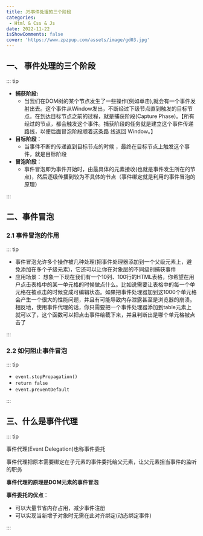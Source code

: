 ```yaml
---
title: JS事件处理的三个阶段
categories: 
 - Html & Css & Js
date: 2022-11-22
isShowComments: false
cover: 'https://www.zpzpup.com/assets/image/gd03.jpg'
---
```


## 一、 事件处理的三个阶段

::: tip

- **捕获阶段:**
  - 当我们在DOM树的某个节点发生了一些操作(例如单击),就会有一个事件发射出去。这个事件从Window发出，不断经过下级节点直到触发的目标节点。在到达目标节点之前的过程，就是捕获阶段(Capture Phase)。【所有经过的节点，都会触发这个事件。捕获阶段的任务就是建立这个事件传递路线，以便后面冒泡阶段顺着这条路
    线返回 Window。】
- **目标阶段**：
  - 当事件不断的传递直到目标节点的时候 ，最终在目标节点上触发这个事件，就是目标阶段
- **冒泡阶段：**
  - 事件冒泡即为事件开始时，由最具体的元素接收(也就是事件发生所在的节点)，然后逐级传播到较为不具体的节点（事件绑定就是利用的事件冒泡的原理）

:::

## 二、事件冒泡

### 2.1 事件冒泡的作用

::: tip

- 事件冒泡允许多个操作被几种处理(把事件处理器添加到一个父级元素上，避免添加在多个子级元素)，它还可以让你在对象层的不同级别捕获事件
- 应用场景： 想象一下现在我们有一个10列、100行的HTML表格，你希望在用户点击表格中的某一单元格的时候做点什么。比如说需要让表格中的每一个单元格在被点击的时候变成可编辑状态。如果把事件处理器加到这1000个单元格会产生一个很大的性能问题，并且有可能导致内存泄露甚至是浏览器的崩溃。相反地，使用事件代理的话，你只需要把一个事件处理器添加到table元素上就可以了，这个函数可以把点击事件给截下来，并且判断出是哪个单元格被点击了

:::

### 2.2 如何阻止事件冒泡

::: tip 

- `event.stopPropagation()`	
- `return false`
- `event.preventDefault`

:::

## 三、什么是事件代理

::: tip

事件代理(Event Delegation)也称事件委托

事件代理把原本需要绑定在子元素的事件委托给父元素，让父元素担当事件的监听的职务

**事件代理的原理是DOM元素的事件冒泡**



**事件委托的优点**：

- 可以大量节省内存占用，减少事件注册
- 可以实现当新增子对象时无需在此对齐绑定(动态绑定事件)

:::